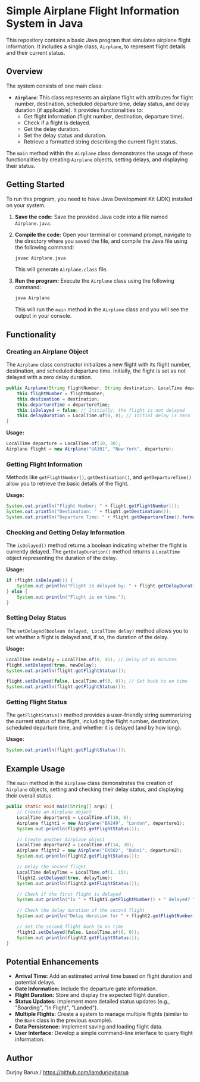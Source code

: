 # Simple Airplane Flight Information System in Java

This repository contains a basic Java program that simulates airplane flight information. It includes a single class, `Airplane`, to represent flight details and their current status.

## Overview

The system consists of one main class:

-   **`Airplane`**: This class represents an airplane flight with attributes for flight number, destination, scheduled departure time, delay status, and delay duration (if applicable). It provides functionalities to:
    -   Get flight information (flight number, destination, departure time).
    -   Check if a flight is delayed.
    -   Get the delay duration.
    -   Set the delay status and duration.
    -   Retrieve a formatted string describing the current flight status.

The `main` method within the `Airplane` class demonstrates the usage of these functionalities by creating `Airplane` objects, setting delays, and displaying their status.

## Getting Started

To run this program, you need to have Java Development Kit (JDK) installed on your system.

1.  **Save the code:** Save the provided Java code into a file named `Airplane.java`.
2.  **Compile the code:** Open your terminal or command prompt, navigate to the directory where you saved the file, and compile the Java file using the following command:

    ```bash
    javac Airplane.java
    ```

    This will generate `Airplane.class` file.
3.  **Run the program:** Execute the `Airplane` class using the following command:

    ```bash
    java Airplane
    ```

    This will run the `main` method in the `Airplane` class and you will see the output in your console.

## Functionality

### Creating an Airplane Object

The `Airplane` class constructor initializes a new flight with its flight number, destination, and scheduled departure time. Initially, the flight is set as not delayed with a zero delay duration.

```java
public Airplane(String flightNumber, String destination, LocalTime departureTime) {
    this.flightNumber = flightNumber;
    this.destination = destination;
    this.departureTime = departureTime;
    this.isDelayed = false; // Initially, the flight is not delayed
    this.delayDuration = LocalTime.of(0, 0); // Initial delay is zero
}
```

**Usage:**

```java
LocalTime departure = LocalTime.of(10, 30);
Airplane flight = new Airplane("UA301", "New York", departure);
```

### Getting Flight Information

Methods like `getFlightNumber()`, `getDestination()`, and `getDepartureTime()` allow you to retrieve the basic details of the flight.

**Usage:**

```java
System.out.println("Flight Number: " + flight.getFlightNumber());
System.out.println("Destination: " + flight.getDestination());
System.out.println("Departure Time: " + flight.getDepartureTime().format(DateTimeFormatter.ofPattern("HH:mm")));
```

### Checking and Getting Delay Information

The `isDelayed()` method returns a boolean indicating whether the flight is currently delayed. The `getDelayDuration()` method returns a `LocalTime` object representing the duration of the delay.

**Usage:**

```java
if (flight.isDelayed()) {
    System.out.println("Flight is delayed by: " + flight.getDelayDuration().format(DateTimeFormatter.ofPattern("HH:mm")));
} else {
    System.out.println("Flight is on time.");
}
```

### Setting Delay Status

The `setDelayed(boolean delayed, LocalTime delay)` method allows you to set whether a flight is delayed and, if so, the duration of the delay.

**Usage:**

```java
LocalTime newDelay = LocalTime.of(0, 45); // Delay of 45 minutes
flight.setDelayed(true, newDelay);
System.out.println(flight.getFlightStatus());

flight.setDelayed(false, LocalTime.of(0, 0)); // Set back to on time
System.out.println(flight.getFlightStatus());
```

### Getting Flight Status

The `getFlightStatus()` method provides a user-friendly string summarizing the current status of the flight, including the flight number, destination, scheduled departure time, and whether it is delayed (and by how long).

**Usage:**

```java
System.out.println(flight.getFlightStatus());
```

## Example Usage

The `main` method in the `Airplane` class demonstrates the creation of `Airplane` objects, setting and checking their delay status, and displaying their overall status.

```java
public static void main(String[] args) {
    // Create an Airplane object
    LocalTime departure1 = LocalTime.of(10, 0);
    Airplane flight1 = new Airplane("BA249", "London", departure1);
    System.out.println(flight1.getFlightStatus());

    // Create another Airplane object
    LocalTime departure2 = LocalTime.of(14, 30);
    Airplane flight2 = new Airplane("EK502", "Dubai", departure2);
    System.out.println(flight2.getFlightStatus());

    // Delay the second flight
    LocalTime delayTime = LocalTime.of(1, 15);
    flight2.setDelayed(true, delayTime);
    System.out.println(flight2.getFlightStatus());

    // Check if the first flight is delayed
    System.out.println("Is " + flight1.getFlightNumber() + " delayed? " + flight1.isDelayed());

    // Check the delay duration of the second flight
    System.out.println("Delay duration for " + flight2.getFlightNumber() + ": " + flight2.getDelayDuration().format(DateTimeFormatter.ofPattern("HH:mm")));

    // Set the second flight back to on time
    flight2.setDelayed(false, LocalTime.of(0, 0));
    System.out.println(flight2.getFlightStatus());
}
```

## Potential Enhancements

  - **Arrival Time:** Add an estimated arrival time based on flight duration and potential delays.
  - **Gate Information:** Include the departure gate information.
  - **Flight Duration:** Store and display the expected flight duration.
  - **Status Updates:** Implement more detailed status updates (e.g., "Boarding", "In Flight", "Landed").
  - **Multiple Flights:** Create a system to manage multiple flights (similar to the `Bank` class in the previous example).
  - **Data Persistence:** Implement saving and loading flight data.
  - **User Interface:** Develop a simple command-line interface to query flight information.

## Author

Durjoy Barua / https://github.com/iamdurjoybarua
